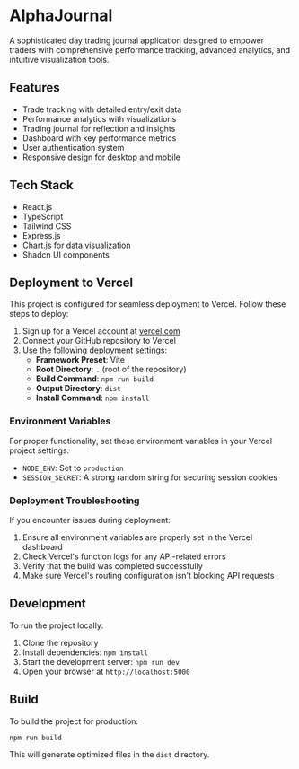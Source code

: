 # AlphaJournal

A sophisticated day trading journal application designed to empower traders with comprehensive performance tracking, advanced analytics, and intuitive visualization tools.

## Features

- Trade tracking with detailed entry/exit data
- Performance analytics with visualizations
- Trading journal for reflection and insights
- Dashboard with key performance metrics
- User authentication system
- Responsive design for desktop and mobile

## Tech Stack

- React.js
- TypeScript
- Tailwind CSS
- Express.js
- Chart.js for data visualization
- Shadcn UI components

## Deployment to Vercel

This project is configured for seamless deployment to Vercel. Follow these steps to deploy:

1. Sign up for a Vercel account at [vercel.com](https://vercel.com)
2. Connect your GitHub repository to Vercel
3. Use the following deployment settings:
   - **Framework Preset**: Vite
   - **Root Directory**: `.` (root of the repository)
   - **Build Command**: `npm run build`
   - **Output Directory**: `dist`
   - **Install Command**: `npm install`

### Environment Variables

For proper functionality, set these environment variables in your Vercel project settings:

- `NODE_ENV`: Set to `production`
- `SESSION_SECRET`: A strong random string for securing session cookies

### Deployment Troubleshooting

If you encounter issues during deployment:

1. Ensure all environment variables are properly set in the Vercel dashboard
2. Check Vercel's function logs for any API-related errors
3. Verify that the build was completed successfully
4. Make sure Vercel's routing configuration isn't blocking API requests

## Development

To run the project locally:

1. Clone the repository
2. Install dependencies: `npm install`
3. Start the development server: `npm run dev`
4. Open your browser at `http://localhost:5000`

## Build

To build the project for production:

```bash
npm run build
```

This will generate optimized files in the `dist` directory.